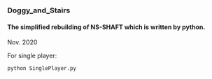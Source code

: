 ###  **Doggy_and_Stairs** 
#### The simplified rebuilding of NS-SHAFT which is written by python. ####
Nov. 2020

For single player:

```
python SinglePlayer.py
```
